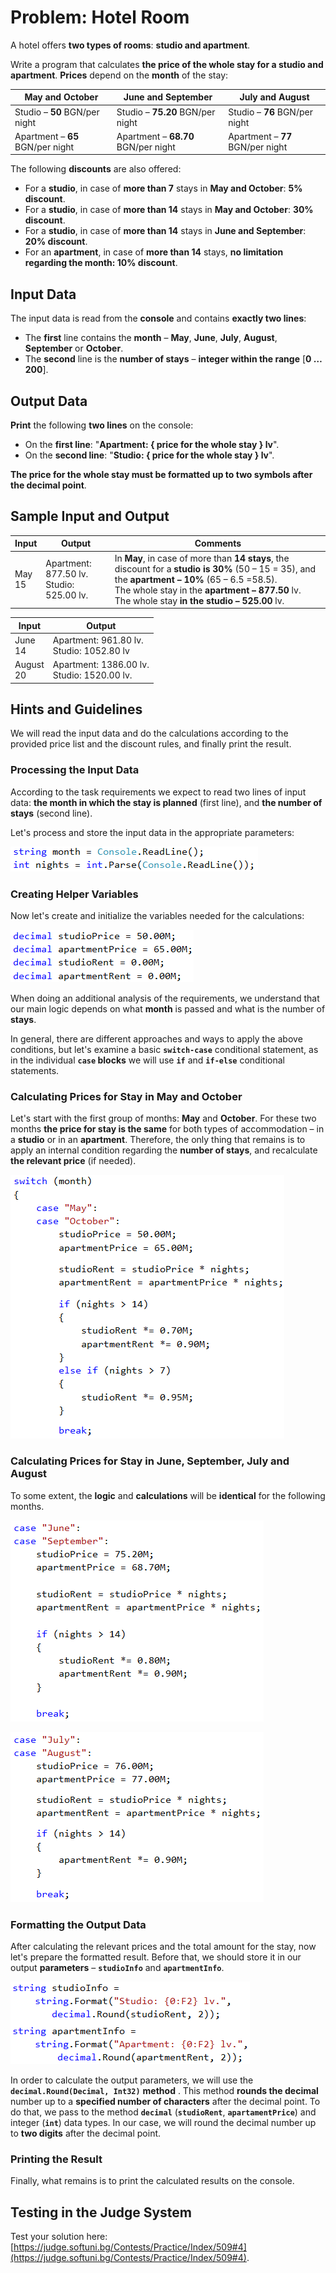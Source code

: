 # Problem: Hotel Room

A hotel offers **two types of rooms**: **studio and apartment**.

Write a program that calculates **the price of the whole stay for a studio and apartment**. **Prices** depend on the **month** of the stay:

| **May and October** | **June and September** | **July and August** |
| --- | --- | --- |
|Studio – **50** BGN/per night|Studio – **75.20** BGN/per night|Studio – **76** BGN/per night|
|Apartment – **65** BGN/per night|Apartment – **68.70** BGN/per night|Apartment – **77** BGN/per night|

The following **discounts** are also offered:

- For a **studio**, in case of **more than 7** stays in **May and October**: **5% discount**.
- For a **studio**, in case of **more than 14** stays in **May and October**: **30% discount**.
- For a **studio**, in case of **more than 14** stays in **June and September**: **20% discount**.
- For an **apartment**, in case of **more than 14** stays, **no limitation regarding the month: 10% discount**.

## Input Data

The input data is read from the **console** and contains **exactly two lines**:

- The **first** line contains the **month** – **May**, **June**, **July**, **August**, **September** or **October**.
- The **second** line is the **number of stays** – **integer within the range** [**0 … 200**].

## Output Data

**Print** the following **two lines** on the console:

- On the **first line**: "**Apartment: { price for the whole stay } lv**".
- On the **second line**: "**Studio: { price for the whole stay } lv**".

**The price for the whole stay must be formatted up to two symbols after the decimal point**.

## Sample Input and Output

| Input | Output | Comments |
| --- | --- | --- |
|May<br>15|Apartment: 877.50 lv.<br>Studio: 525.00 lv.| In **May**, in case of more than **14 stays**, the discount for a **studio is 30%** (50 – 15 = 35), and the **apartment – 10%** (65 – 6.5 =58.5).<br>The whole stay in the **apartment – 877.50** lv.<br>The whole stay **in the studio  – 525.00** lv.|

| Input | Output |
| --- | --- |
|June<br>14|Apartment: 961.80 lv.<br>Studio: 1052.80 lv|
|August<br>20|Apartment: 1386.00 lv.<br>Studio: 1520.00 lv.|

## Hints and Guidelines

We will read the input data and do the calculations according to the provided price list and the discount rules, and finally print the result.

### Processing the Input Data

According to the task requirements we expect to read two lines of input data: **the month in which the stay is planned** (first line), and **the number of stays** (second line).

Let's process and store the input data in the appropriate parameters:

![](/assets/chapter-4-2-images/05.Hotel-room-01.png)

### Creating Helper Variables

Now let's create and initialize the variables needed for the calculations:

![](/assets/chapter-4-2-images/05.Hotel-room-02.png)

When doing an additional analysis of the requirements, we understand that our main logic depends on what **month** is passed and what is the number of **stays**.

In general, there are different approaches and ways to apply the above conditions, but let's examine a basic **`switch-case`** conditional statement, as in the individual **`case` blocks** we will use **`if`** and **`if-else`** conditional statements.

### Calculating Prices for Stay in May and October

Let's start with the first group of months: **May** and **October**. For these two months **the price for stay is the same** for both types of accommodation – in a **studio** or in an **apartment**. Therefore, the only thing that remains is to apply an internal condition regarding the **number of stays**, and recalculate **the relevant price** (if needed).

![](/assets/chapter-4-2-images/05.Hotel-room-03.png)

### Calculating Prices for Stay in June, September, July and August

To some extent, the **logic** and **calculations** will be **identical** for the following months. 

![](/assets/chapter-4-2-images/05.Hotel-room-04.png)

![](/assets/chapter-4-2-images/05.Hotel-room-05.png)

### Formatting the Output Data

After calculating the relevant prices and the total amount for the stay, now let's prepare the formatted result. Before that, we should store it in our output **parameters** – **`studioInfo`** and **`apartmentInfo`**.

![](/assets/chapter-4-2-images/05.Hotel-room-06.png)

In order to calculate the output parameters, we will use the **`decimal.Round(Decimal, Int32)`** **method** .
This method **rounds the decimal** number up to a **specified number of characters** after the decimal point. To do that, we pass to the method **`decimal`** (**`studioRent`**, **`apartamentPrice`**) and integer (**`int`**) data types. In our case, we will round the decimal number up to **two digits** after the decimal point.

### Printing the Result

Finally, what remains is to print the calculated results on the console.

## Testing in the Judge System

Test your solution here: [https://judge.softuni.bg/Contests/Practice/Index/509#4](https://judge.softuni.bg/Contests/Practice/Index/509#4).
